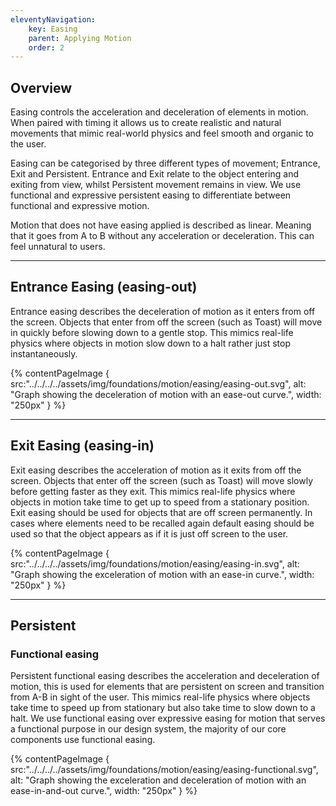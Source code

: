 ```yaml
---
eleventyNavigation:
    key: Easing
    parent: Applying Motion
    order: 2
---
```

## Overview

Easing controls the acceleration and deceleration of elements in motion. When paired with timing it allows us to create realistic and natural movements that mimic real-world physics and feel smooth and organic to the user.

Easing can be categorised by three different types of movement; Entrance, Exit and Persistent. Entrance and Exit relate to the object entering and exiting from view, whilst Persistent movement remains in view. We use functional and expressive persistent easing to differentiate between functional and expressive motion.

Motion that does not have easing applied is described as linear. Meaning that it goes from A to B without any acceleration or deceleration. This can feel unnatural to users.

---

## Entrance Easing (easing-out)

Entrance easing describes the deceleration of motion as it enters from off the screen. Objects that enter from off the screen (such as Toast) will move in quickly before slowing down to a gentle stop. This mimics real-life physics where objects in motion slow down to a halt rather just stop instantaneously.

{% contentPageImage {
src:"../../../../assets/img/foundations/motion/easing/easing-out.svg",
alt: "Graph showing the deceleration of motion with an ease-out curve.",
width: "250px"
} %}

---

## Exit Easing (easing-in)

Exit easing describes the acceleration of motion as it exits from off the screen. Objects that enter off the screen (such as Toast) will move slowly before getting faster as they exit. This mimics real-life physics where objects in motion take time to get up to speed from a stationary position. Exit easing should be used for objects that are off screen permanently. In cases where elements need to be recalled again default easing should be used so that the object appears as if it is just off screen to the user.

{% contentPageImage {
src:"../../../../assets/img/foundations/motion/easing/easing-in.svg",
alt: "Graph showing the exceleration of motion with an ease-in curve.",
width: "250px"
} %}

---

## Persistent

### Functional easing

Persistent functional easing describes the acceleration and deceleration of motion, this is used for elements that are persistent on screen and transition from A-B in sight of the user. This mimics real-life physics where objects take time to speed up from stationary but also take time to slow down to a halt. We use functional easing over expressive easing for motion that serves a functional purpose in our design system, the majority of our core components use functional easing.

{% contentPageImage {
src:"../../../../assets/img/foundations/motion/easing/easing-functional.svg",
alt: "Graph showing the exceleration and deceleration of motion with an ease-in-and-out curve.",
width: "250px"
} %}

